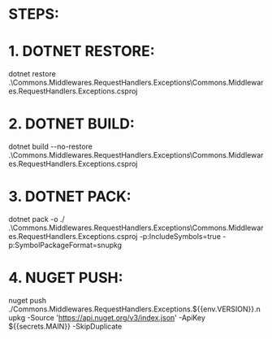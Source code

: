 #
# STEPS:
#
# 1. DOTNET RESTORE:
dotnet restore .\Commons.Middlewares.RequestHandlers.Exceptions\Commons.Middlewares.RequestHandlers.Exceptions.csproj
#
# 2. DOTNET BUILD:
dotnet build --no-restore .\Commons.Middlewares.RequestHandlers.Exceptions\Commons.Middlewares.RequestHandlers.Exceptions.csproj
#
# 3. DOTNET PACK:
dotnet pack -o ./ .\Commons.Middlewares.RequestHandlers.Exceptions\Commons.Middlewares.RequestHandlers.Exceptions.csproj -p:IncludeSymbols=true -p:SymbolPackageFormat=snupkg
#
# 4. NUGET PUSH:
nuget push ./Commons.Middlewares.RequestHandlers.Exceptions.${{env.VERSION}}.nupkg -Source 'https://api.nuget.org/v3/index.json' -ApiKey ${{secrets.MAIN}} -SkipDuplicate